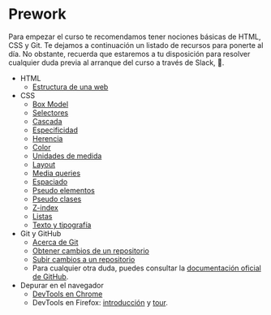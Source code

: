 # Prework

Para empezar el curso te recomendamos tener nociones básicas de HTML, CSS y Git. Te dejamos a continuación un listado de recursos para ponerte al día. No obstante, recuerda que estaremos a tu disposición para resolver cualquier duda previa al arranque del curso a través de Slack, 🙂.

- HTML
  - [Estructura de una web](https://developer.mozilla.org/es/docs/Learn/HTML/Introduction_to_HTML/Document_and_website_structure)
- CSS
  - [Box Model](https://web.dev/learn/css/box-model/)
  - [Selectores](https://web.dev/learn/css/selectors/)
  - [Cascada](https://web.dev/learn/css/the-cascade/)
  - [Especificidad](https://web.dev/learn/css/specificity/)
  - [Herencia](https://web.dev/learn/css/inheritance/)
  - [Color](https://web.dev/learn/css/color/)
  - [Unidades de medida](https://web.dev/learn/css/sizing/)
  - [Layout](https://web.dev/learn/css/layout/)
  - [Media queries](https://web.dev/learn/design/media-queries/)
  - [Espaciado](https://web.dev/learn/css/spacing/)
  - [Pseudo elementos](https://web.dev/learn/css/pseudo-elements/)
  - [Pseudo clases](https://web.dev/learn/css/pseudo-classes/)
  - [Z-index](https://web.dev/learn/css/z-index/)
  - [Listas](https://web.dev/learn/css/lists/)
  - [Texto y tipografía](https://web.dev/learn/css/typography/)
- Git y GitHub
  - [Acerca de Git](https://docs.github.com/es/get-started/using-git/about-git)
  - [Obtener cambios de un repositorio](https://docs.github.com/es/get-started/using-git/getting-changes-from-a-remote-repository)
  - [Subir cambios a un repositorio](https://docs.github.com/es/get-started/using-git/pushing-commits-to-a-remote-repository)
  - Para cualquier otra duda, puedes consultar la [documentación oficial de GitHub](https://docs.github.com/es/get-started).
- Depurar en el navegador
  - [DevTools en Chrome](https://developer.chrome.com/docs/devtools/overview/)
  - DevTools en Firefox: [introducción](https://firefox-source-docs.mozilla.org/devtools-user/index.html) y [tour](https://firefox-source-docs.mozilla.org/devtools-user/page_inspector/ui_tour/index.html).
